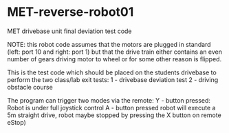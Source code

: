 # MET-reverse-robot01
MET drivebase unit final deviation test code

NOTE: this robot code assumes that the motors are plugged in standard (left: port 10 and right: port 1) but
that the drive train either contains an even number of gears driving motor to wheel or for some other reason
is flipped.

This is the test code which should be placed on the students drivebase to perform the two class/lab exit tests:
1 - drivebase deviation test
2 - driving obstacle course

The program can trigger two modes via the remote:
Y - button pressed: Robot is under full joystick control
A - button pressed robot will execute a 5m straight drive, robot maybe stopped by pressing the X button on remote eStop)
